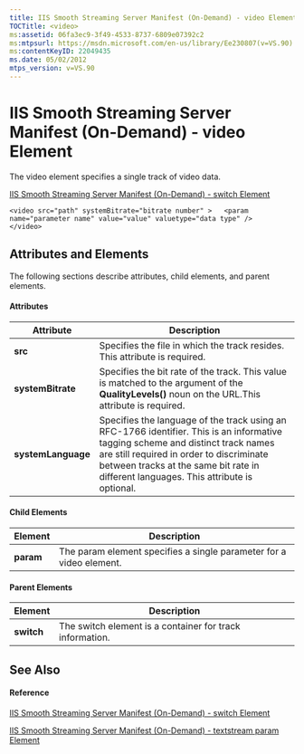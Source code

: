 ```yaml
---
title: IIS Smooth Streaming Server Manifest (On-Demand) - video Element
TOCTitle: <video>
ms:assetid: 06fa3ec9-3f49-4533-8737-6809e07392c2
ms:mtpsurl: https://msdn.microsoft.com/en-us/library/Ee230807(v=VS.90)
ms:contentKeyID: 22049435
ms.date: 05/02/2012
mtps_version: v=VS.90
---
```


# IIS Smooth Streaming Server Manifest (On-Demand) - video Element

The video element specifies a single track of video data.

[IIS Smooth Streaming Server Manifest (On-Demand) - switch Element](iis-smooth-streaming-server-manifest-on-demand-switch-element.md)  

    <video src="path" systemBitrate="bitrate number" >   <param name="parameter name" value="value" valuetype="data type" />
    </video>

## Attributes and Elements

The following sections describe attributes, child elements, and parent elements.

#### Attributes

|Attribute|Description|
|--- |--- |
|**src**|Specifies the file in which the track resides. This attribute is required.|
|**systemBitrate**|Specifies the bit rate of the track. This value is matched to the argument of the **QualityLevels()** noun on the URL.This attribute is required.|
|**systemLanguage**|Specifies the language of the track using an RFC-1766 identifier. This is an informative tagging scheme and distinct track names are still required in order to discriminate between tracks at the same bit rate in different languages. This attribute is optional.|


#### Child Elements

|Element|Description|
|--- |--- |
|**param**|The param element specifies a single parameter for a video element.|

#### Parent Elements

|Element|Description|
|--- |--- |
|**switch**|The switch element is a container for track information.|

## See Also

#### Reference

[IIS Smooth Streaming Server Manifest (On-Demand) - switch Element](iis-smooth-streaming-server-manifest-on-demand-switch-element.md)

[IIS Smooth Streaming Server Manifest (On-Demand) - textstream param Element](iis-smooth-streaming-server-manifest-on-demand-textstream-param-element.md)

